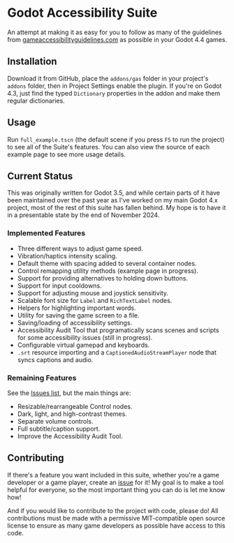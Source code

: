 # Godot Accessibility Suite
An attempt at making it as easy for you to follow as many of the guidelines from [gameaccessibilityguidelines.com](https://gameaccessibilityguidelines.com/) as possible in your Godot 4.4 games.

## Installation
Download it from GitHub, place the `addons/gas` folder in your project's `addons` folder, then in Project Settings enable the plugin. If you're on Godot 4.3, just find the typed `Dictionary` properties in the addon and make them regular dictionaries.

## Usage
Run `full_example.tscn` (the default scene if you press `F5` to run the project) to see all of the Suite's features. You can also view the source of each example page to see more usage details.

## Current Status
This was originally written for Godot 3.5, and while certain parts of it have been maintained over the past year as I've worked on my main Godot 4.x project, most of the rest of this suite has fallen behind. My hope is to have it in a presentable state by the end of November 2024.

### Implemented Features
 - Three different ways to adjust game speed.
 - Vibration/haptics intensity scaling.
 - Default theme with spacing added to several container nodes.
 - Control remapping utility methods (example page in progress).
 - Support for providing alternatives to holding down buttons.
 - Support for input cooldowns.
 - Support for adjusting mouse and joystick sensitivity.
 - Scalable font size for `Label` and `RichTextLabel` nodes.
 - Helpers for highlighting important words.
 - Utility for saving the game screen to a file.
 - Saving/loading of accessibility settings.
 - Accessibility Audit Tool that programatically scans scenes and scripts for some accessibility issues (still in progress).
 - Configurable virtual gamepad and keyboards.
 - `.srt` resource importing and a `CaptionedAudioStreamPlayer` node that syncs captions and audio.

### Remaining Features

See the [Issues list](https://github.com/HauntedBees/Godot-Accessibility-Suite/issues), but the main things are:
 - Resizable/rearrangeable Control nodes.
 - Dark, light, and high-contrast themes.
 - Separate volume controls.
 - Full subtitle/caption support.
 - Improve the Accessibility Audit Tool.

## Contributing
If there's a feature you want included in this suite, whether you're a game developer or a game player, create an [issue](https://github.com/HauntedBees/Godot-Accessibility-Suite/issues) for it! My goal is to make a tool helpful for everyone, so the most important thing you can do is let me know how!

And if you would like to contribute to the project with code, please do! All contributions must be made with a permissive MIT-compatible open source license to ensure as many game developers as possible have access to this code.
